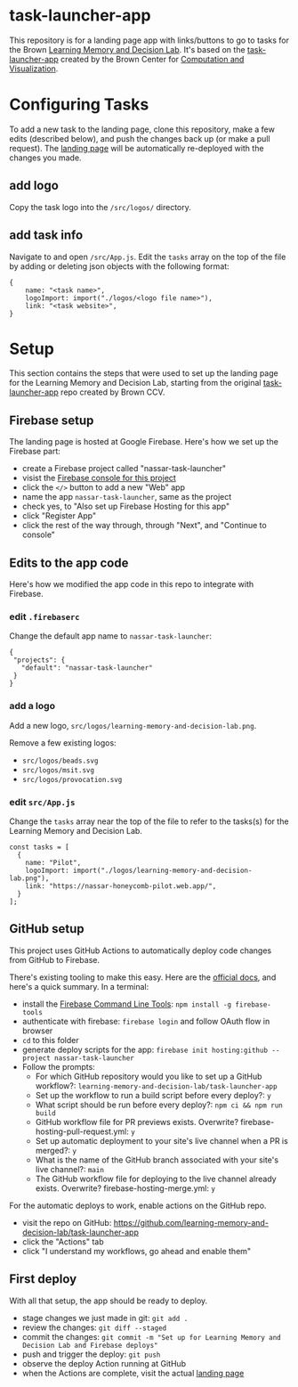 # task-launcher-app

This repository is for a landing page app with links/buttons to go to tasks for the Brown [Learning Memory and Decision Lab](https://sites.brown.edu/mattlab/).  It's based on the [task-launcher-app](https://github.com/brown-ccv/task-launcher-app) created by the Brown Center for [Computation and Visualization](https://ccv.brown.edu/).

# Configuring Tasks

To add a new task to the landing page, clone this repository, make a few edits (described below), and push the changes back up (or make a pull request).  The [landing page](https://nassar-task-launcher.web.app/) will be automatically re-deployed with the changes you made.

## add logo
Copy the task logo into the `/src/logos/` directory.

## add task info
Navigate to and open `/src/App.js`.  Edit the `tasks` array on the top of the file by adding or deleting json objects with the following format:

```
{ 
    name: "<task name>",
    logoImport: import("./logos/<logo file name>"),
    link: "<task website>",
}
```

# Setup

This section contains the steps that were used to set up the landing page for the Learning Memory and Decision Lab, starting from the original [task-launcher-app](https://github.com/brown-ccv/task-launcher-app) repo created by Brown CCV.

## Firebase setup

The landing page is hosted at Google Firebase.  Here's how we set up the Firebase part:

 - create a Firebase project called "nassar-task-launcher"
 - visist the [Firebase console for this project](https://console.firebase.google.com/project/nassar-task-launcher/overview)
 - click the `</>` button to add a new "Web" app
 - name the app `nassar-task-launcher`, same as the project
 - check yes, to "Also set up Firebase Hosting for this app"
 - click "Register App"
 - click the rest of the way through, through "Next", and "Continue to console"

## Edits to the app code

Here's how we modified the app code in this repo to integrate with Firebase.

### edit `.firebaserc`

Change the default app name to `nassar-task-launcher`:

 ```
 {
  "projects": {
    "default": "nassar-task-launcher"
  }
}
 ```

### add a logo
Add a new logo, `src/logos/learning-memory-and-decision-lab.png`.

Remove a few existing logos:
 - `src/logos/beads.svg`
 - `src/logos/msit.svg`
 - `src/logos/provocation.svg`

### edit `src/App.js`
Change the `tasks` array near the top of the file to refer to the tasks(s) for the Learning Memory and Decision Lab.

```
const tasks = [
  {
    name: "Pilot",
    logoImport: import("./logos/learning-memory-and-decision-lab.png"),
    link: "https://nassar-honeycomb-pilot.web.app/",
  }
];
```

## GitHub setup

This project uses GitHub Actions to automatically deploy code changes from GitHub to Firebase.

There's existing tooling to make this easy.  Here are the [official docs](https://github.com/FirebaseExtended/action-hosting-deploy/blob/main/docs/service-account.md), and here's a quick summary.  In a terminal:

 - install the [Firebase Command Line Tools](https://firebase.google.com/docs/cli): `npm install -g firebase-tools`
 - authenticate with firebase: `firebase login` and follow OAuth flow in browser
 - `cd` to this folder
 - generate deploy scripts for the app: `firebase init hosting:github --project nassar-task-launcher`
 - Follow the prompts:
   - For which GitHub repository would you like to set up a GitHub workflow?: `learning-memory-and-decision-lab/task-launcher-app`
   - Set up the workflow to run a build script before every deploy?: `y`
   - What script should be run before every deploy?: `npm ci && npm run build`
   - GitHub workflow file for PR previews exists. Overwrite? firebase-hosting-pull-request.yml: `y`
   - Set up automatic deployment to your site's live channel when a PR is merged?: `y`
   - What is the name of the GitHub branch associated with your site's live channel?: `main`
   - The GitHub workflow file for deploying to the live channel already exists. Overwrite? firebase-hosting-merge.yml: `y`

For the automatic deploys to work, enable actions on the GitHub repo.
 - visit the repo on GitHub: https://github.com/learning-memory-and-decision-lab/task-launcher-app
 - click the "Actions" tab
 - click "I understand my workflows, go ahead and enable them"

## First deploy

With all that setup, the app should be ready to deploy.
 - stage changes we just made in git: `git add .`
 - review the changes: `git diff --staged`
 - commit the changes: `git commit -m "Set up for Learning Memory and Decision Lab and Firebase deploys"`
 - push and trigger the deploy: `git push`
 - observe the deploy Action running at GitHub
 - when the Actions are complete, visit the actual [landing page](https://nassar-task-launcher.web.app/)
